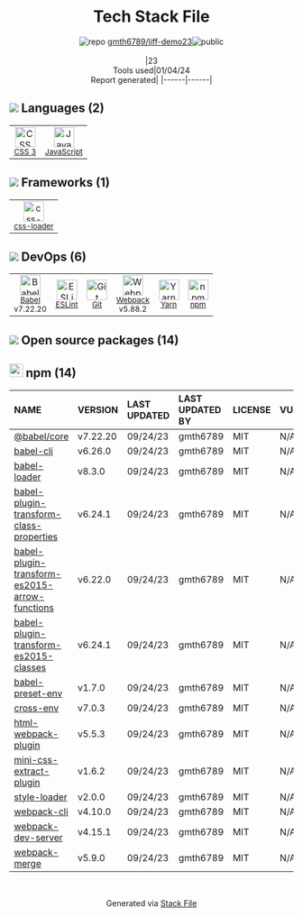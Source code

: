 <!--
&lt;--- Readme.md Snippet without images Start ---&gt;
## Tech Stack
gmth6789/liff-demo23 is built on the following main stack:

- [JavaScript](https://developer.mozilla.org/en-US/docs/Web/JavaScript) – Languages
- [Webpack](http://webpack.js.org) – JS Build Tools / JS Task Runners
- [Babel](http://babeljs.io/) – JavaScript Compilers
- [ESLint](http://eslint.org/) – Code Review
- [Yarn](https://yarnpkg.com/) – Front End Package Manager
- [css-loader](https://github.com/webpack-contrib/css-loader) – CSS Pre-processors / Extensions

Full tech stack [here](/techstack.md)

&lt;--- Readme.md Snippet without images End ---&gt;

&lt;--- Readme.md Snippet with images Start ---&gt;
## Tech Stack
gmth6789/liff-demo23 is built on the following main stack:

- <img width='25' height='25' src='https://img.stackshare.io/service/1209/javascript.jpeg' alt='JavaScript'/> [JavaScript](https://developer.mozilla.org/en-US/docs/Web/JavaScript) – Languages
- <img width='25' height='25' src='https://img.stackshare.io/service/1682/IMG_4636.PNG' alt='Webpack'/> [Webpack](http://webpack.js.org) – JS Build Tools / JS Task Runners
- <img width='25' height='25' src='https://img.stackshare.io/service/2739/-1wfGjNw.png' alt='Babel'/> [Babel](http://babeljs.io/) – JavaScript Compilers
- <img width='25' height='25' src='https://img.stackshare.io/service/3337/Q4L7Jncy.jpg' alt='ESLint'/> [ESLint](http://eslint.org/) – Code Review
- <img width='25' height='25' src='https://img.stackshare.io/service/5848/44mC-kJ3.jpg' alt='Yarn'/> [Yarn](https://yarnpkg.com/) – Front End Package Manager
- <img width='25' height='25' src='https://img.stackshare.io/service/8074/default_d2b16fd6997fb2e164de645a34f9b8d5a880d999.png' alt='css-loader'/> [css-loader](https://github.com/webpack-contrib/css-loader) – CSS Pre-processors / Extensions

Full tech stack [here](/techstack.md)

&lt;--- Readme.md Snippet with images End ---&gt;
-->
<div align="center">

# Tech Stack File
![](https://img.stackshare.io/repo.svg "repo") [gmth6789/liff-demo23](https://github.com/gmth6789/liff-demo23)![](https://img.stackshare.io/public_badge.svg "public")
<br/><br/>
|23<br/>Tools used|01/04/24 <br/>Report generated|
|------|------|
</div>

## <img src='https://img.stackshare.io/languages.svg'/> Languages (2)
<table><tr>
  <td align='center'>
  <img width='36' height='36' src='https://img.stackshare.io/service/6727/css.png' alt='CSS 3'>
  <br>
  <sub><a href="https://developer.mozilla.org/en-US/docs/Web/CSS/CSS3">CSS 3</a></sub>
  <br>
  <sub></sub>
</td>

<td align='center'>
  <img width='36' height='36' src='https://img.stackshare.io/service/1209/javascript.jpeg' alt='JavaScript'>
  <br>
  <sub><a href="https://developer.mozilla.org/en-US/docs/Web/JavaScript">JavaScript</a></sub>
  <br>
  <sub></sub>
</td>

</tr>
</table>

## <img src='https://img.stackshare.io/frameworks.svg'/> Frameworks (1)
<table><tr>
  <td align='center'>
  <img width='36' height='36' src='https://img.stackshare.io/service/8074/default_d2b16fd6997fb2e164de645a34f9b8d5a880d999.png' alt='css-loader'>
  <br>
  <sub><a href="https://github.com/webpack-contrib/css-loader">css-loader</a></sub>
  <br>
  <sub></sub>
</td>

</tr>
</table>

## <img src='https://img.stackshare.io/devops.svg'/> DevOps (6)
<table><tr>
  <td align='center'>
  <img width='36' height='36' src='https://img.stackshare.io/service/2739/-1wfGjNw.png' alt='Babel'>
  <br>
  <sub><a href="http://babeljs.io/">Babel</a></sub>
  <br>
  <sub>v7.22.20</sub>
</td>

<td align='center'>
  <img width='36' height='36' src='https://img.stackshare.io/service/3337/Q4L7Jncy.jpg' alt='ESLint'>
  <br>
  <sub><a href="http://eslint.org/">ESLint</a></sub>
  <br>
  <sub></sub>
</td>

<td align='center'>
  <img width='36' height='36' src='https://img.stackshare.io/service/1046/git.png' alt='Git'>
  <br>
  <sub><a href="http://git-scm.com/">Git</a></sub>
  <br>
  <sub></sub>
</td>

<td align='center'>
  <img width='36' height='36' src='https://img.stackshare.io/service/1682/IMG_4636.PNG' alt='Webpack'>
  <br>
  <sub><a href="http://webpack.js.org">Webpack</a></sub>
  <br>
  <sub>v5.88.2</sub>
</td>

<td align='center'>
  <img width='36' height='36' src='https://img.stackshare.io/service/5848/44mC-kJ3.jpg' alt='Yarn'>
  <br>
  <sub><a href="https://yarnpkg.com/">Yarn</a></sub>
  <br>
  <sub></sub>
</td>

<td align='center'>
  <img width='36' height='36' src='https://img.stackshare.io/service/1120/lejvzrnlpb308aftn31u.png' alt='npm'>
  <br>
  <sub><a href="https://www.npmjs.com/">npm</a></sub>
  <br>
  <sub></sub>
</td>

</tr>
</table>


## <img src='https://img.stackshare.io/group.svg' /> Open source packages (14)</h2>

## <img width='24' height='24' src='https://img.stackshare.io/service/1120/lejvzrnlpb308aftn31u.png'/> npm (14)

|NAME|VERSION|LAST UPDATED|LAST UPDATED BY|LICENSE|VULNERABILITIES|
|:------|:------|:------|:------|:------|:------|
|[@babel/core](https://www.npmjs.com/@babel/core)|v7.22.20|09/24/23|gmth6789 |MIT|N/A|
|[babel-cli](https://www.npmjs.com/babel-cli)|v6.26.0|09/24/23|gmth6789 |MIT|N/A|
|[babel-loader](https://www.npmjs.com/babel-loader)|v8.3.0|09/24/23|gmth6789 |MIT|N/A|
|[babel-plugin-transform-class-properties](https://www.npmjs.com/babel-plugin-transform-class-properties)|v6.24.1|09/24/23|gmth6789 |MIT|N/A|
|[babel-plugin-transform-es2015-arrow-functions](https://www.npmjs.com/babel-plugin-transform-es2015-arrow-functions)|v6.22.0|09/24/23|gmth6789 |MIT|N/A|
|[babel-plugin-transform-es2015-classes](https://www.npmjs.com/babel-plugin-transform-es2015-classes)|v6.24.1|09/24/23|gmth6789 |MIT|N/A|
|[babel-preset-env](https://www.npmjs.com/babel-preset-env)|v1.7.0|09/24/23|gmth6789 |MIT|N/A|
|[cross-env](https://www.npmjs.com/cross-env)|v7.0.3|09/24/23|gmth6789 |MIT|N/A|
|[html-webpack-plugin](https://www.npmjs.com/html-webpack-plugin)|v5.5.3|09/24/23|gmth6789 |MIT|N/A|
|[mini-css-extract-plugin](https://www.npmjs.com/mini-css-extract-plugin)|v1.6.2|09/24/23|gmth6789 |MIT|N/A|
|[style-loader](https://www.npmjs.com/style-loader)|v2.0.0|09/24/23|gmth6789 |MIT|N/A|
|[webpack-cli](https://www.npmjs.com/webpack-cli)|v4.10.0|09/24/23|gmth6789 |MIT|N/A|
|[webpack-dev-server](https://www.npmjs.com/webpack-dev-server)|v4.15.1|09/24/23|gmth6789 |MIT|N/A|
|[webpack-merge](https://www.npmjs.com/webpack-merge)|v5.9.0|09/24/23|gmth6789 |MIT|N/A|

<br/>
<div align='center'>

Generated via [Stack File](https://github.com/marketplace/stack-file)

